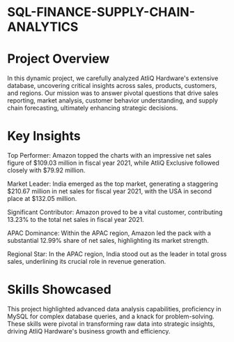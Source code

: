 # SQL-FINANCE-SUPPLY-CHAIN-ANALYTICS
# Project Overview
In this dynamic project, we carefully analyzed AtliQ Hardware's extensive database, uncovering critical insights across sales, products, customers, and regions. Our mission was to answer pivotal questions that drive sales reporting, market analysis, customer behavior understanding, and supply chain forecasting, ultimately enhancing strategic decisions.

# Key Insights
Top Performer: Amazon topped the charts with an impressive net sales figure of $109.03 million in fiscal year 2021, while AtliQ Exclusive followed closely with $79.92 million.

Market Leader: India emerged as the top market, generating a staggering $210.67 million in net sales for fiscal year 2021, with the USA in second place at $132.05 million.

Significant Contributor: Amazon proved to be a vital customer, contributing 13.23% to the total net sales in fiscal year 2021.

APAC Dominance: Within the APAC region, Amazon led the pack with a substantial 12.99% share of net sales, highlighting its market strength.

Regional Star: In the APAC region, India stood out as the leader in total gross sales, underlining its crucial role in revenue generation.

# Skills Showcased
This project highlighted advanced data analysis capabilities, proficiency in MySQL for complex database queries, and a knack for problem-solving. These skills were pivotal in transforming raw data into strategic insights, driving AtliQ Hardware's business growth and efficiency.

